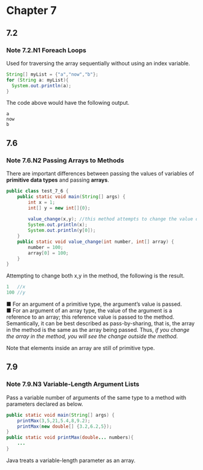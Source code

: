# Chapter 7
## 7.2
### Note 7.2.N1 Foreach Loops
Used for traversing the array sequentially without using an index variable.  
```java
String[] myList = {"a","now","b"};
for (String a: myList){
  System.out.println(a);
}
```
The code above would have the following output.
```
a
now
b
```
  
## 7.6
### Note 7.6.N2 Passing Arrays to Methods
There are important differences between passing the values of variables of **primitive data types** and passing **arrays**.  
```java
public class test_7_6 {
	public static void main(String[] args) {
		int x = 1;
		int[] y = new int[]{0};
		
		value_change(x,y); //this method attempts to change the value of both x,y into 100
		System.out.println(x);
		System.out.println(y[0]);
	}
	public static void value_change(int number, int[] array) {
		number = 100;
		array[0] = 100;
	}
}  
```
Attempting to change both x,y in the method, the following is the result.  
```java
1   //x
100 //y
```  
■ For an argument of a primitive type, the argument’s value is passed.  
■ For an argument of an array type, the value of the argument is a reference to an array; this reference value is passed to the method. Semantically, it can be best described as pass-by-sharing, that is, the array in the method is the same as the array being passed. Thus, *if you change the array in the method, you will see the change outside the method.*  
  
Note that elements inside an array are still of primitive type.
  
## 7.9
### Note 7.9.N3 Variable-Length Argument Lists
Pass a variable number of arguments of the same type to a method with parameters declared as below.  
```java
public static void main(String[] args) {
	printMax(3,5,21,5.4,8,9.2);
	printMax(new double[] {3.2,6.2,5});
}
public static void printMax(double... numbers){
	...
}
```
Java treats a variable-length parameter as an array.
